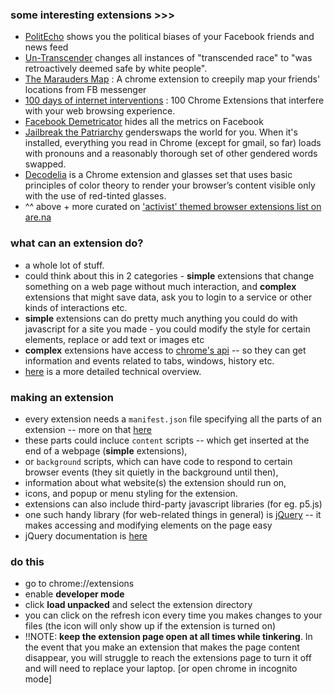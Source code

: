 

### some interesting extensions >>>
 - [PolitEcho](http://politecho.org/) shows you the political biases of your Facebook friends and news feed
 - [Un-Transcender](https://chrome.google.com/webstore/detail/un-transcender/aegcbjflheephjplfflgdgmcpipcjdmf) changes all instances of "transcended race" to "was retroactively deemed safe by white people".
 - [The Marauders Map](https://github.com/arank/marauders-map) : A chrome extension to creepily map your friends' locations from FB messenger
 - [100 days of internet interventions](https://ch1n00.tumblr.com/) : 100 Chrome Extensions that interfere with your web browsing experience.
 - [Facebook Demetricator](https://bengrosser.com/projects/facebook-demetricator/) hides all the metrics on Facebook
 - [Jailbreak the Patriarchy](https://chrome.google.com/webstore/detail/jailbreak-the-patriarchy/fiidcfoaaciclafodoficaofidfencgd?hl=en-US) genderswaps the world for you. When it's installed, everything you read in Chrome (except for gmail, so far) loads with pronouns and a reasonably thorough set of other gendered words swapped.
 - [Decodelia](https://melanie-hoff.com/DECODELIA/) is a Chrome extension and glasses set that uses basic principles of color theory to render your browser’s content visible only with the use of red-tinted glasses.
- ^^ above + more curated on ['activist' themed browser extensions list on are.na](https://www.are.na/omayeli-arenyeka/activist-themed-browser-extensions) 


### what can an extension do?
- a whole lot of stuff. 
- could think about this in 2 categories - **simple** extensions that change something on a web page without much interaction, and **complex** extensions that might save data, ask you to login to a service or other kinds of interactions etc. 
- **simple** extensions can do pretty much anything you could do with javascript for a site you made - you could modify the style for certain elements, replace or add text or images etc
- **complex** extensions have access to [chrome's api](https://developer.chrome.com/extensions/api_index) -- so they can get information and events related to tabs, windows, history etc.
- [here](https://developer.chrome.com/extensions/overview) is a more detailed technical overview. 


### making an extension
 - every extension needs a `manifest.json` file specifying all the parts of an extension -- more on that [here](https://developer.chrome.com/extensions/manifest)
 - these parts could incluce `content` scripts -- which get inserted at the end of a webpage (**simple** extensions), 
 - or `background` scripts, which can have code to respond to certain browser events (they sit quietly in the background until then),
 - information about what website(s) the extension should run on,
 - icons, and popup or menu styling for the extension.
 - extensions can also include third-party javascript libraries (for eg. p5.js)
 - one such handy library (for web-related things in general) is [jQuery](https://jquery.com/) -- it makes accessing and modifying elements on the page easy
 - jQuery documentation is [here](https://api.jquery.com)

### do this 
 - go to chrome://extensions
 - enable **developer mode**
 - click **load unpacked** and select the extension directory
 - you can click on the refresh icon every time you makes changes to your files (the icon will only show up if the extension is turned on)
 - !!NOTE: **keep the extension page open at all times while tinkering**. In the event that you make an extension that makes the page content disappear, you will struggle to reach the extensions page to turn it off and will need to replace your laptop. [or open chrome in incognito mode] 

